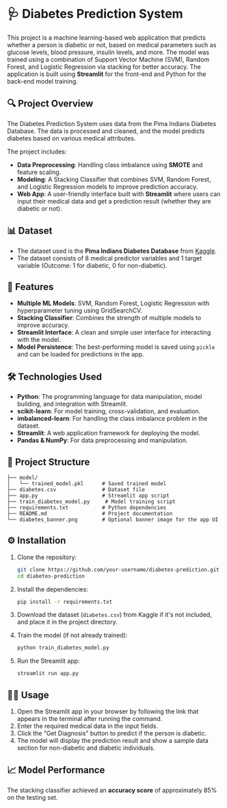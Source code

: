 
# 🩺 Diabetes Prediction System

This project is a machine learning-based web application that predicts whether a person is diabetic or not, based on medical parameters such as glucose levels, blood pressure, insulin levels, and more. The model was trained using a combination of Support Vector Machine (SVM), Random Forest, and Logistic Regression via stacking for better accuracy. The application is built using **Streamlit** for the front-end and Python for the back-end model training.

## 🔍 Project Overview

The Diabetes Prediction System uses data from the Pima Indians Diabetes Database. The data is processed and cleaned, and the model predicts diabetes based on various medical attributes.

The project includes:

- **Data Preprocessing**: Handling class imbalance using **SMOTE** and feature scaling.
- **Modeling**: A Stacking Classifier that combines SVM, Random Forest, and Logistic Regression models to improve prediction accuracy.
- **Web App**: A user-friendly interface built with **Streamlit** where users can input their medical data and get a prediction result (whether they are diabetic or not).

## 📊 Dataset

- The dataset used is the **Pima Indians Diabetes Database** from [Kaggle](https://www.kaggle.com/uciml/pima-indians-diabetes-database).
- The dataset consists of 8 medical predictor variables and 1 target variable (Outcome: 1 for diabetic, 0 for non-diabetic).

## 🚀 Features

- **Multiple ML Models**: SVM, Random Forest, Logistic Regression with hyperparameter tuning using GridSearchCV.
- **Stacking Classifier**: Combines the strength of multiple models to improve accuracy.
- **Streamlit Interface**: A clean and simple user interface for interacting with the model.
- **Model Persistence**: The best-performing model is saved using `pickle` and can be loaded for predictions in the app.

## 🛠️ Technologies Used

- **Python**: The programming language for data manipulation, model building, and integration with Streamlit.
- **scikit-learn**: For model training, cross-validation, and evaluation.
- **imbalanced-learn**: For handling the class imbalance problem in the dataset.
- **Streamlit**: A web application framework for deploying the model.
- **Pandas & NumPy**: For data preprocessing and manipulation.

## 📂 Project Structure

```
├── model/
│   └── trained_model.pkl      # Saved trained model
├── diabetes.csv               # Dataset file
├── app.py                     # Streamlit app script
├── train_diabetes_model.py     # Model training script
├── requirements.txt           # Python dependencies
├── README.md                  # Project documentation
└── diabetes_banner.png        # Optional banner image for the app UI
```

## ⚙️ Installation

1. Clone the repository:
   ```bash
   git clone https://github.com/your-username/diabetes-prediction.git
   cd diabetes-prediction
   ```

2. Install the dependencies:
   ```bash
   pip install -r requirements.txt
   ```

3. Download the dataset (`diabetes.csv`) from Kaggle if it's not included, and place it in the project directory.

4. Train the model (if not already trained):
   ```bash
   python train_diabetes_model.py
   ```

5. Run the Streamlit app:
   ```bash
   streamlit run app.py
   ```

## 🧑‍💻 Usage

1. Open the Streamlit app in your browser by following the link that appears in the terminal after running the command.
2. Enter the required medical data in the input fields.
3. Click the "Get Diagnosis" button to predict if the person is diabetic.
4. The model will display the prediction result and show a sample data section for non-diabetic and diabetic individuals.

## 📈 Model Performance

The stacking classifier achieved an **accuracy score** of approximately 85% on the testing set.
